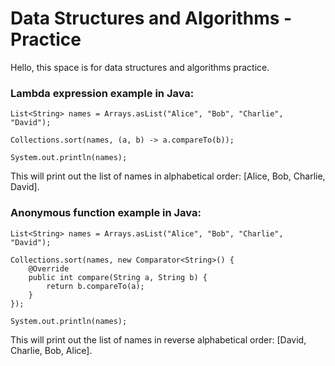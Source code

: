 # Data Structures and Algorithms - Practice
Hello, this space is for data structures and algorithms practice.

### Lambda expression example in Java:
```
List<String> names = Arrays.asList("Alice", "Bob", "Charlie", "David");

Collections.sort(names, (a, b) -> a.compareTo(b));

System.out.println(names);
```
This will print out the list of names in alphabetical order: [Alice, Bob, Charlie, David].

### Anonymous function example in Java:
```
List<String> names = Arrays.asList("Alice", "Bob", "Charlie", "David");

Collections.sort(names, new Comparator<String>() {
    @Override
    public int compare(String a, String b) {
        return b.compareTo(a);
    }
});

System.out.println(names);
```
This will print out the list of names in reverse alphabetical order: [David, Charlie, Bob, Alice].

